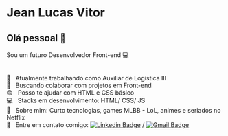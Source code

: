 # Jean Lucas Vitor

## Olá pessoal 👋

Sou um futuro Desenvolvedor Front-end :computer:

 <br/> :department_store: &nbsp; Atualmente trabalhando como Auxiliar de Logística III
 <br/> :blue_heart: &nbsp; Buscando colaborar com projetos em Front-end
 <br/> :blush: &nbsp; Posso te ajudar com HTML e CSS básico
 <br/> :computer: &nbsp; Stacks em desenvolvimento: HTML/ CSS/ JS
 <br/> 💬  &nbsp; Sobre mim: Curto tecnologias, games MLBB - LoL, animes e seriados no Netflix
 <br/> :email: &nbsp; Entre em contato comigo: [![Linkedin Badge](https://img.shields.io/badge/-JeanLucasVitor-blue?style=flat-square&logo=Linkedin&logoColor=white&link=https://www.linkedin.com/in/jean-lucas-vitor-9b70a9b1/)](https://www.linkedin.com/in/jean-lucas-vitor-9b70a9b1/)
 /
[![Gmail Badge](https://img.shields.io/badge/-jeanlucasvitor@gmail.com-c14438?style=flat-square&logo=Gmail&logoColor=white&link=mailto:jeanlucasvitor@gmail.com)](mailto:jeanlucasvitor@gmail.com)


<!--
**jlvitor/jlvitor** is a ✨ _special_ ✨ repository because its `README.md` (this file) appears on your GitHub profile.
